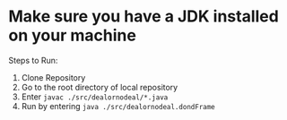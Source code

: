 # Make sure you have a JDK installed on your machine

Steps to Run:

1) Clone Repository
2) Go to the root directory of local repository
3) Enter `javac ./src/dealornodeal/*.java`
4) Run by entering `java ./src/dealornodeal.dondFrame`
